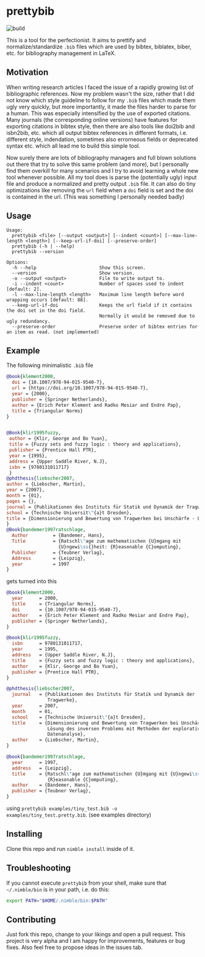 # prettybib

![build](https://github.com/whiterock/prettybib/workflows/build/badge.svg)

This is a tool for the perfectionist. It aims to prettify and normalize/standardize `.bib` files which are used by bibtex, biblatex, biber, etc. for bibliography management in LaTeX.

## Motivation
When writing research articles I faced the issue of a rapidly growing list of bibliographic references. Now my problem wasn't the size, rather that I did not know which style guideline to follow for my `.bib` files which made them ugly very quickly, but more importantly, it made the files harder to parse for a human. This was especially intensified by the use of exported citations. Many journals (the corresponding online versions) have features for exporting citations in bibtex style, then there are also tools like doi2bib and isbn2bib, etc. which all output bibtex references in different formats, i.e. different style, indendation, sometimes also errorneous fields or deprecated syntax etc. which all lead me to build this simple tool. 

Now surely there are lots of bibliography managers and full blown solutions out there that try to solve this same problem (and more), but I personally find them overkill for many scenarios and I try to avoid learning a whole new tool whenever possible. All my tool does is parse the (potentially ugly) input file and produce a normalized and pretty output `.bib` file. It can also do tiny optimizations like removing the `url` field when a `doi` field is set and the doi is contained in the url. (This was something I personally needed badly)

## Usage
```
Usage:
  prettybib <file> [--output <output>] [--indent <count>] [--max-line-length <length>] [--keep-url-if-doi] [--preserve-order]
  prettybib (-h | --help)
  prettybib --version

Options:
  -h --help                       Show this screen.
  --version                       Show version.
  -o --output <output>            File to write output to.
  -i --indent <count>             Number of spaces used to indent [default: 2].
  -l --max-line-length <length>   Maximum line length before word wrapping occurs [default: 88].
  --keep-url-if-doi               Keeps the url field if it contains the doi set in the doi field.
                                  Normally it would be removed due to ugly redundancy.
  --preserve-order                Preserve order of bibtex entries for an item as read. (not implemented)
```

## Example
The following minimalistic `.bib` file
```bibtex
@book{klement2000,
  doi = {10.1007/978-94-015-9540-7},
  url = {https://doi.org/10.1007/978-94-015-9540-7},
  year = {2000},
  publisher = {Springer Netherlands},
  author = {Erich Peter Klement and Radko Mesiar and Endre Pap},
  title = {Triangular Norms}
}


@Book{klir1995fuzzy,
 author = {Klir, George and Bo Yuan},
 title = {Fuzzy sets and fuzzy logic : theory and applications},
 publisher = {Prentice Hall PTR},
 year = {1995},
 address = {Upper Saddle River, N.J},
 isbn = {9780131011717}
 }
@phdthesis{liebscher2007,
author = {Liebscher, Martin},
year = {2007},
month = {01},
pages = {},
journal = {Publikationen des Instituts für Statik und Dynamik der Tragwerke},
school = {Technische Universit\"{a}t Dresden},
title = {Dimensionierung und Bewertung von Tragwerken bei Unschärfe - Lösung des inversen Problems mit Methoden der explorativen Datenanalyse}
}
@Book{bandemer1997ratschlage,
  Author         = {Bandemer, Hans},
  Title          = {Ratschl\"age zum mathematischen {U}mgang mit
                   {U}ngewi\ss{}heit: {R}easonable {C}omputing},
  Publisher      = {Teubner Verlag},
  Address        = {Leipzig},
  year           = 1997
}
```
gets turned into this
```bibtex
@book{klement2000,
  year      = 2000,
  title     = {Triangular Norms},
  doi       = {10.1007/978-94-015-9540-7},
  author    = {Erich Peter Klement and Radko Mesiar and Endre Pap},
  publisher = {Springer Netherlands},
}

@book{klir1995fuzzy,
  isbn      = 9780131011717,
  year      = 1995,
  address   = {Upper Saddle River, N.J},
  title     = {Fuzzy sets and fuzzy logic : theory and applications},
  author    = {Klir, George and Bo Yuan},
  publisher = {Prentice Hall PTR},
}

@phdthesis{liebscher2007,
  journal   = {Publikationen des Instituts für Statik und Dynamik der
               Tragwerke},
  year      = 2007,
  month     = 01,
  school    = {Technische Universit\"{a}t Dresden},
  title     = {Dimensionierung und Bewertung von Tragwerken bei Unschärfe -
               Lösung des inversen Problems mit Methoden der explorativen
               Datenanalyse},
  author    = {Liebscher, Martin},
}

@book{bandemer1997ratschlage,
  year      = 1997,
  address   = {Leipzig},
  title     = {Ratschl\"age zum mathematischen {U}mgang mit {U}ngewi\ss{}heit:
               {R}easonable {C}omputing},
  author    = {Bandemer, Hans},
  publisher = {Teubner Verlag},
}
```
using `prettybib examples/tiny_test.bib -o examples/tiny_test.pretty.bib`. (see examples directory)

## Installing
Clone this repo and run `nimble install` inside of it.

## Troubleshooting
If you cannot execute `prettybib` from your shell, make sure that `~/.nimble/bin` is in your path, i.e. do this: 
```sh
export PATH="$HOME/.nimble/bin:$PATH"
```

## Contributing
Just fork this repo, change to your likings and open a pull request. This project is very alpha and I am happy for improvements, features or bug fixes. Also feel free to propose ideas in the issues tab.

